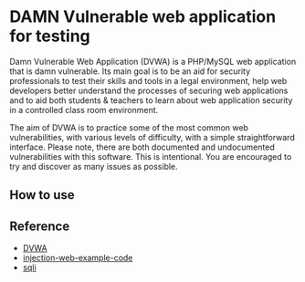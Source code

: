 # DAMN Vulnerable web application for testing

Damn Vulnerable Web Application (DVWA) is a PHP/MySQL web application that is damn vulnerable. Its main goal is to be an aid for security professionals to test their skills and tools in a legal environment, help web developers better understand the processes of securing web applications and to aid both students & teachers to learn about web application security in a controlled class room environment.

The aim of DVWA is to practice some of the most common web vulnerabilities, with various levels of difficulty, with a simple straightforward interface. Please note, there are both documented and undocumented vulnerabilities with this software. This is intentional. You are encouraged to try and discover as many issues as possible.

## How to use


## Reference
- [DVWA]
- [injection-web-example-code]
- [sqli]

[DVWA]: https://github.com/digininja/DVWA

[injection-web-example-code]: https://gitlab.cylab.be/cylab/play/sql-injection/-/blob/main/public/index.php?ref_type=heads

[sqli]: https://github.com/digininja/DVWA/blob/master/vulnerabilities/sqli/source/high.php
